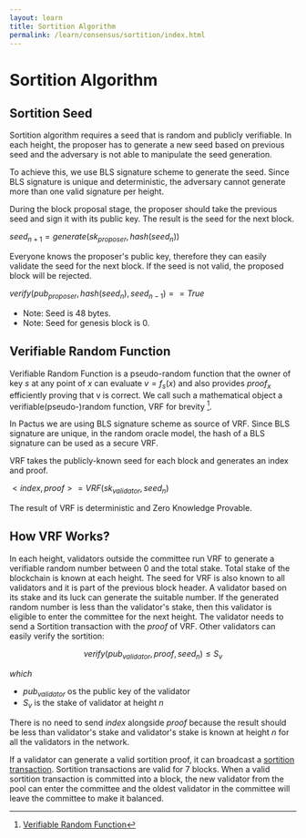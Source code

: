 ```yaml
---
layout: learn
title: Sortition Algorithm
permalink: /learn/consensus/sortition/index.html
---
```


# Sortition Algorithm

## Sortition Seed

Sortition algorithm requires a seed that is random and publicly verifiable. In each height, the
proposer has to generate a new seed based on previous seed and the adversary is not able to
manipulate the seed generation.

To achieve this, we use BLS signature scheme to generate the seed. Since BLS signature is unique and
deterministic, the adversary cannot generate more than one valid signature per height.

During the block proposal stage, the proposer should take the previous seed and sign it with its
public key. The result is the seed for the next block.

<span v-pre>$seed_{n+1}=generate(sk_{proposer}, hash(seed_{n}))$</span>

Everyone knows the proposer's public key, therefore they can easily validate the seed for the next
block. If the seed is not valid, the proposed block will be rejected.

<span v-pre>$verify(pub_{proposer}, hash(seed_{n}), seed_{n-1})==True$</span>

- Note: Seed is 48 bytes.
- Note: Seed for genesis block is 0.

## Verifiable Random Function

Verifiable Random Function is a pseudo-random function that the owner of key <span v-pre>$s$</span>
at any point of <span v-pre>$x$</span> can evaluate <span v-pre>$v=f_s(x)$</span> and also provides
<span v-pre>$proof_x$</span> efficiently proving that v is correct. We call such a mathematical
object a verifiable(pseudo-)random function, VRF for brevity [^first].

In Pactus we are using BLS signature scheme as source of VRF. Since BLS signature are unique, in the
random oracle model, the hash of a BLS signature can be used as a secure VRF.

VRF takes the publicly-known seed for each block and generates an index and proof.

<span v-pre>$<index, proof>=VRF(sk_{validator}, seed_{n})$</span>

The result of VRF is deterministic and Zero Knowledge Provable.

## How VRF Works?

In each height, validators outside the committee run VRF to generate a verifiable random number
between 0 and the total stake. Total stake of the blockchain is known at each height. The seed for
VRF is also known to all validators and it is part of the previous block header. A validator based
on its stake and its luck can generate the suitable number. If the generated random number is less
than the validator's stake, then this validator is eligible to enter the committee for the next
height. The validator needs to send a Sortition transaction with the <span v-pre>$proof$</span> of
VRF. Other validators can easily verify the sortition:

<span v-pre>

$$
verify(pub_{validator}, proof, seed_n) \le S_v
$$

</span>

_which_

- <span v-pre>$pub_{validator}$</span> os the public key of the validator
- <span v-pre>$S_v$</span> is the stake of validator at height <span v-pre>$n$</span>

There is no need to send <span v-pre>$index$</span> alongside <span v-pre>$proof$</span> because the
result should be less than validator's stake and validator's stake is known at height
<span v-pre>$n$</span> for all the validators in the network.

If a validator can generate a valid sortition proof, it can broadcast a
[sortition transaction](../transaction/sortition.md). Sortition transactions are valid for 7 blocks.
When a valid sortition transaction is committed into a block, the new validator from the pool can
enter the committee and the oldest validator in the committee will leave the committee to make it
balanced.

[^first]: [Verifiable Random Function](https://people.csail.mit.edu/silvio/Selected%20Scientific%20Papers/Pseudo%20Randomness/Verifiable_Random_Functions.pdf)
